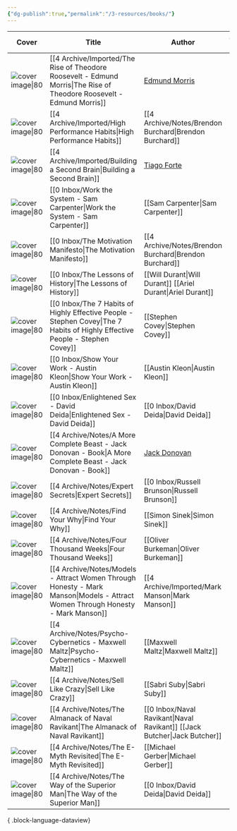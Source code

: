 ```yaml
---
{"dg-publish":true,"permalink":"/3-resources/books/"}
---
```



| Cover                                                                                                                | Title                                                                                                                             | Author                                                    | choice(read, "📖", "📘") |
| -------------------------------------------------------------------------------------------------------------------- | --------------------------------------------------------------------------------------------------------------------------------- | --------------------------------------------------------- | ------------------------ |
|  ![cover image\|80](https://images-na.ssl-images-amazon.com/images/I/51-tD6sUbPL._SL200_.jpg)                        | [[4 Archive/Imported/The Rise of Theodore Roosevelt - Edmund Morris\|The Rise of Theodore Roosevelt - Edmund Morris]]          | [Edmund Morris](Edmund_Morris.md)                         | 📘                       |
|  ![cover image\|80](https://nienormaal.s3.eu-central-1.wasabisys.com/public/high-performance-habits.jpg)             | [[4 Archive/Imported/High Performance Habits\|High Performance Habits]]                                                        | [[4 Archive/Notes/Brendon Burchard\|Brendon Burchard]] | 📖                       |
|  ![cover image\|80](https://nienormaal.s3.eu-central-1.wasabisys.com/public/basb-book.jpg)                           | [[4 Archive/Imported/Building a Second Brain\|Building a Second Brain]]                                                        | [Tiago Forte](Tiago%20Forte.md)                           | 📖                       |
|  ![cover image\|80](https://nienormaal.s3.eu-central-1.wasabisys.com/public/work-the-system-cover.jpg)               | [[0 Inbox/Work the System - Sam Carpenter\|Work the System - Sam Carpenter]]                                                   | [[Sam Carpenter\|Sam Carpenter]]                          | 📖                       |
|  ![cover image\|80](https://nienormaal.s3.eu-central-1.wasabisys.com/public/the-motivation-manifesto.jpg)            | [[0 Inbox/The Motivation Manifesto\|The Motivation Manifesto]]                                                                 | [[4 Archive/Notes/Brendon Burchard\|Brendon Burchard]] | 📖                       |
|  ![cover image\|80](https://nienormaal.s3.eu-central-1.wasabisys.com/public/the-lessons-of-history-book.jpg)         | [[0 Inbox/The Lessons of History\|The Lessons of History]]                                                                     | [[Will Durant\|Will Durant]] [[Ariel Durant\|Ariel Durant]]                          | 📖                       |
|  ![cover image\|80](https://nienormaal.s3.eu-central-1.wasabisys.com/public/covey-habits-cover.jpg)                  | [[0 Inbox/The 7 Habits of Highly Effective People - Stephen Covey\|The 7 Habits of Highly Effective People - Stephen Covey]]   | [[Stephen Covey\|Stephen Covey]]                          | 📘                       |
|  ![cover image\|80](https://images-eu.ssl-images-amazon.com/images/I/51N%2BBa1mYOL._SX218_BO1,204,203,200_QL40_.jpg) | [[0 Inbox/Show Your Work - Austin Kleon\|Show Your Work - Austin Kleon]]                                                       | [[Austin Kleon\|Austin Kleon]]                            | 📘                       |
|  ![cover image\|80](https://nienormaal.s3.eu-central-1.wasabisys.com/public/the-enlightened-sex-manual-1.jpg)        | [[0 Inbox/Enlightened Sex - David Deida\|Enlightened Sex - David Deida]]                                                       | [[0 Inbox/David Deida\|David Deida]]                   | 📘                       |
|  ![cover image\|80](https://nienormaal.s3.eu-central-1.wasabisys.com/public/a-more-complete-beast.jpg)               | [[4 Archive/Notes/A More Complete Beast - Jack Donovan - Book\|A More Complete Beast - Jack Donovan - Book]]                   | [Jack Donovan](20220312093136-jack_donovan.md)            | 📖                       |
|  ![cover image\|80](https://nienormaal.s3.eu-central-1.wasabisys.com/public/expert-secrets-cover.jpg)                | [[4 Archive/Notes/Expert Secrets\|Expert Secrets]]                                                                             | [[0 Inbox/Russell Brunson\|Russell Brunson]]           | 📖                       |
|  ![cover image\|80](https://nienormaal.s3.eu-central-1.wasabisys.com/public/find-your-why.jpg)                       | [[4 Archive/Notes/Find Your Why\|Find Your Why]]                                                                               | [[Simon Sinek\|Simon Sinek]]                              | 📖                       |
|  ![cover image\|80](https://nienormaal.s3.eu-central-1.wasabisys.com/public/four-thousand-weeks.jpg)                 | [[4 Archive/Notes/Four Thousand Weeks\|Four Thousand Weeks]]                                                                   | [[Oliver Burkeman\|Oliver Burkeman]]                      | 📖                       |
|  ![cover image\|80](https://nienormaal.s3.eu-central-1.wasabisys.com/public/models-mark-manson-cover.jpg)            | [[4 Archive/Notes/Models - Attract Women Through Honesty - Mark Manson\|Models - Attract Women Through Honesty - Mark Manson]] | [[4 Archive/Imported/Mark Manson\|Mark Manson]]        | 📖                       |
|  ![cover image\|80](https://nienormaal.s3.eu-central-1.wasabisys.com/public/psycho-cybernetics-cover.jpg)            | [[4 Archive/Notes/Psycho-Cybernetics - Maxwell Maltz\|Psycho-Cybernetics - Maxwell Maltz]]                                     | [[Maxwell Maltz\|Maxwell Maltz]]                          | 📖                       |
|  ![cover image\|80](https://nienormaal.s3.eu-central-1.wasabisys.com/public/sell-like-crazy.jpg)                     | [[4 Archive/Notes/Sell Like Crazy\|Sell Like Crazy]]                                                                           | [[Sabri Suby\|Sabri Suby]]                                | 📖                       |
|  ![cover image\|80](https://nienormaal.s3.eu-central-1.wasabisys.com/public/naval-almanack-cover.jpg)                | [[4 Archive/Notes/The Almanack of Naval Ravikant\|The Almanack of Naval Ravikant]]                                             | [[0 Inbox/Naval Ravikant\|Naval Ravikant]] [[Jack Butcher\|Jack Butcher]]                       | 📖                       |
|  ![cover image\|80](https://nienormaal.s3.eu-central-1.wasabisys.com/public/the-e-myth-revisited.jpg)                | [[4 Archive/Notes/The E-Myth Revisited\|The E-Myth Revisited]]                                                                 | [[Michael Gerber\|Michael Gerber]]                        | 📘                       |
|  ![cover image\|80](https://nienormaal.s3.eu-central-1.wasabisys.com/public/the-way-of-the-superior-man.jpg)         | [[4 Archive/Notes/The Way of the Superior Man\|The Way of the Superior Man]]                                                   | [[0 Inbox/David Deida\|David Deida]]                   | 📖                       |

{ .block-language-dataview}
